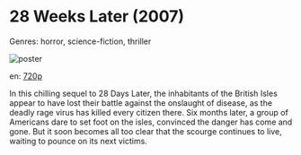 # 28 Weeks Later (2007)

Genres: horror, science-fiction, thriller

![poster](http://image.tmdb.org/t/p/w500/kcJ99AtUykDhpzfQOApsViQa3fj.jpg)

en:
  [720p](magnet:?xt=urn:btih:84A74935AA5CE794D7159460E66BC58127181F2C&tr=udp://glotorrents.pw:6969/announce&tr=udp://tracker.opentrackr.org:1337/announce&tr=udp://torrent.gresille.org:80/announce&tr=udp://tracker.openbittorrent.com:80&tr=udp://tracker.coppersurfer.tk:6969&tr=udp://tracker.leechers-paradise.org:6969&tr=udp://p4p.arenabg.ch:1337&tr=udp://tracker.internetwarriors.net:1337)
  


In this chilling sequel to 28 Days Later, the inhabitants of the British Isles appear to have lost their battle against the onslaught of disease, as the deadly rage virus has killed every citizen there. Six months later, a group of Americans dare to set foot on the isles, convinced the danger has come and gone. But it soon becomes all too clear that the scourge continues to live, waiting to pounce on its next victims.